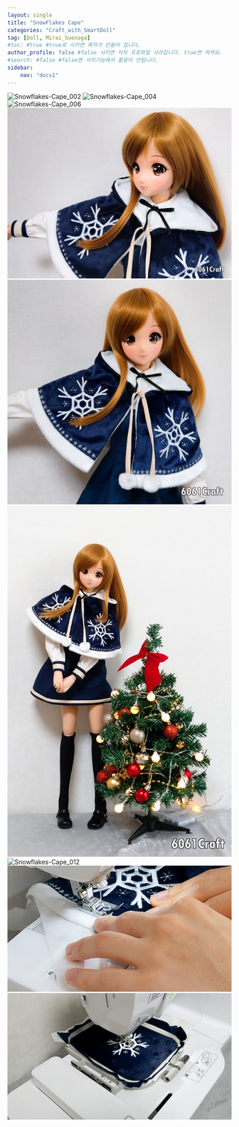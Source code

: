 ```yaml
---
layout: single
title: "SnowFlakes Cape"
categories: "Craft_with_SmartDoll"
tag: [Doll, Mirai_Suenaga]
#toc: #true #true로 시키면 목차가 만들어 집니다.
author_profile: false #false 시키면 저자 프로파일 사라집니다. true면 켜져요.
#search: #false #false면 서치기능에서 활용이 안됩니다.
sidebar:
    nav: "docs1"
---
```


<img alt="Snowflakes-Cape_002" src="/images/2021-12-04-Snowflakes-Cape/Snowflakes-Cape_002.jpg">

<img alt="Snowflakes-Cape_004" src="/images/2021-12-04-Snowflakes-Cape/Snowflakes-Cape_004.jpg">

<img alt="Snowflakes-Cape_006" src="/images/2021-12-04-Snowflakes-Cape/Snowflakes-Cape_006.jpg">

<img alt="Snowflakes-Cape_008" src="/images/2021-12-04-Snowflakes-Cape/Snowflakes-Cape_008.jpg">

<img alt="Snowflakes-Cape_010" src="/images/2021-12-04-Snowflakes-Cape/Snowflakes-Cape_010.jpg">

<img alt="Snowflakes-Cape_011" src="/images/2021-12-04-Snowflakes-Cape/Snowflakes-Cape_011.jpg">

<img alt="Snowflakes-Cape_012" src="/images/2021-12-04-Snowflakes-Cape/Snowflakes-Cape_012.jpg">

<img alt="Snowflakes-Cape_013" src="/images/2021-12-04-Snowflakes-Cape/Snowflakes-Cape_013.jpg">

<img alt="Snowflakes-Cape_014" src="/images/2021-12-04-Snowflakes-Cape/Snowflakes-Cape_014.jpg">
